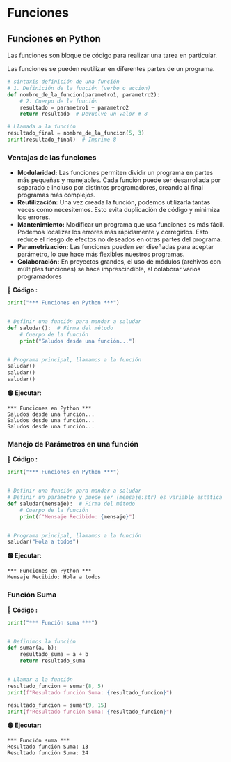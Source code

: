 # Funciones

## Funciones en Python

Las funciones son bloque de código para realizar una tarea en particular.

Las funciones se pueden reutilizar en diferentes partes de un programa.

````python
# sintaxis definición de una función
# 1. Definición de la función (verbo o accion)
def nombre_de_la_funcion(parametro1, parametro2):
    # 2. Cuerpo de la función
    resultado = parametro1 + parametro2
    return resultado  # Devuelve un valor # 8
````

````python
# Llamada a la función
resultado_final = nombre_de_la_funcion(5, 3)
print(resultado_final)  # Imprime 8
````

### Ventajas de las funciones

- **Modularidad:** Las funciones permiten dividir un programa en partes más pequeñas y manejables. Cada función puede
  ser desarrollada por separado e incluso por distintos programadores, creando al final programas más complejos.
- **Reutilización:** Una vez creada la función, podemos utilizarla tantas veces como necesitemos. Esto evita duplicación
  de código y minimiza los errores.
- **Mantenimiento:** Modificar un programa que usa funciones es más fácil. Podemos localizar los errores más rápidamente
  y corregirlos. Esto reduce el riesgo de efectos no deseados en otras partes del programa.
- **Parametrización:** Las funciones pueden ser diseñadas para aceptar parámetro, lo que hace más flexibles nuestros
  programas.
- **Colaboración:** En proyectos grandes, el uso de módulos (archivos con múltiples funciones) se hace imprescindible,
  al colaborar varios programadores

**📄 Código :**

```python
print("*** Funciones en Python ***")


# Definir una función para mandar a saludar
def saludar():  # Firma del método
    # Cuerpo de la función
    print("Saludos desde una función...")


# Programa principal, llamamos a la función
saludar()
saludar()
saludar()
```

**🟢 Ejecutar:**

```console
*** Funciones en Python ***
Saludos desde una función...
Saludos desde una función...
Saludos desde una función...
```

### Manejo de Parámetros en una función

**📄 Código :**

```python
print("*** Funciones en Python ***")


# Definir una función para mandar a saludar
# Definir un parámetro y puede ser (mensaje:str) es variable estática
def saludar(mensaje):  # Firma del método
    # Cuerpo de la función
    print(f"Mensaje Recibido: {mensaje}")


# Programa principal, llamamos a la función
saludar("Hola a todos")
```

**🟢 Ejecutar:**

```console
*** Funciones en Python ***
Mensaje Recibido: Hola a todos
```

### Función Suma

**📄 Código :**

```python
print("*** Función suma ***")


# Definimos la función
def sumar(a, b):
    resultado_suma = a + b
    return resultado_suma


# Llamar a la función
resultado_funcion = sumar(8, 5)
print(f"Resultado función Suma: {resultado_funcion}")

resultado_funcion = sumar(9, 15)
print(f"Resultado función Suma: {resultado_funcion}")
```

**🟢 Ejecutar:**

```console
*** Función suma ***
Resultado función Suma: 13
Resultado función Suma: 24
```
